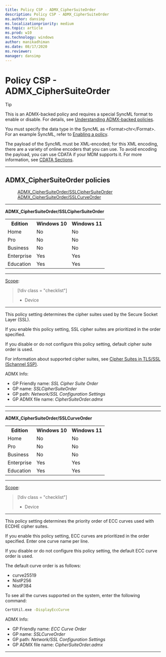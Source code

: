 ```yaml
---
title: Policy CSP - ADMX_CipherSuiteOrder
description: Policy CSP - ADMX_CipherSuiteOrder
ms.author: dansimp
ms.localizationpriority: medium
ms.topic: article
ms.prod: w10
ms.technology: windows
author: manikadhiman
ms.date: 08/17/2020
ms.reviewer: 
manager: dansimp
---
```


# Policy CSP - ADMX_CipherSuiteOrder

> [!TIP]
> This is an ADMX-backed policy and requires a special SyncML format to enable or disable.  For details, see [Understanding ADMX-backed policies](./understanding-admx-backed-policies.md).
> 
> You must specify the data type in the SyncML as &lt;Format&gt;chr&lt;/Format&gt;. For an example SyncML, refer to [Enabling a policy](./understanding-admx-backed-policies.md#enabling-a-policy).
> 
> The payload of the SyncML must be XML-encoded; for this XML encoding, there are a variety of online encoders that you can use. To avoid encoding the payload, you can use CDATA if your MDM supports it.  For more information, see [CDATA Sections](http://www.w3.org/TR/REC-xml/#sec-cdata-sect).

<hr/>

<!--Policies-->
## ADMX_CipherSuiteOrder policies  

<dl>
  <dd>
    <a href="#admx-ciphersuiteorder-sslciphersuiteorder">ADMX_CipherSuiteOrder/SSLCipherSuiteOrder</a>
  </dd>
  <dd>
    <a href="#admx-ciphersuiteorder-sslcurveorder">ADMX_CipherSuiteOrder/SSLCurveOrder</a>
  </dd>
</dl>


<hr/>

<!--Policy-->
<a href="" id="admx-ciphersuiteorder-sslciphersuiteorder"></a>**ADMX_CipherSuiteOrder/SSLCipherSuiteOrder**  

<!--SupportedSKUs-->
<table>
<tr>
    <th>Edition</th>
    <th>Windows 10</th>
    <th>Windows 11</th>
</tr>
<tr>
    <td>Home</td>
    <td>No</td>
    <td>No</td>
</tr>
<tr>
    <td>Pro</td>
    <td>No</td>
    <td>No</td>
</tr>
<tr>
    <td>Business</td>
    <td>No</td>
    <td>No</td>
</tr>
<tr>
    <td>Enterprise</td>
    <td>Yes</td>
    <td>Yes</td>
</tr>
<tr>
    <td>Education</td>
    <td>Yes</td>
    <td>Yes</td>
</tr>
</table>

<!--/SupportedSKUs-->
<hr/>

<!--Scope-->
[Scope](./policy-configuration-service-provider.md#policy-scope):

> [!div class = "checklist"]
> * Device

<hr/>

<!--/Scope-->
<!--Description-->
This policy setting determines the cipher suites used by the Secure Socket Layer (SSL).

If you enable this policy setting, SSL cipher suites are prioritized in the order specified.

If you disable or do not configure this policy setting, default cipher suite order is used.

For information about supported cipher suites, see [Cipher Suites in TLS/SSL (Schannel SSP)](/windows/win32/secauthn/cipher-suites-in-schannel).

<!--/Description-->


<!--ADMXBacked-->
ADMX Info:  
-   GP Friendly name: *SSL Cipher Suite Order*
-   GP name: *SSLCipherSuiteOrder*
-   GP path: *Network/SSL Configuration Settings*
-   GP ADMX file name: *CipherSuiteOrder.admx*

<!--/ADMXBacked-->
<!--/Policy-->
<hr/>

<hr/>

<!--Policy-->
<a href="" id="admx-ciphersuiteorder-sslcurveorder"></a>**ADMX_CipherSuiteOrder/SSLCurveOrder**  

<!--SupportedSKUs-->
<table>
<tr>
    <th>Edition</th>
    <th>Windows 10</th>
    <th>Windows 11</th>
</tr>
<tr>
    <td>Home</td>
    <td>No</td>
    <td>No</td>
</tr>
<tr>
    <td>Pro</td>
    <td>No</td>
    <td>No</td>
</tr>
<tr>
    <td>Business</td>
    <td>No</td>
    <td>No</td>
</tr>
<tr>
    <td>Enterprise</td>
    <td>Yes</td>
    <td>Yes</td>
</tr>
<tr>
    <td>Education</td>
    <td>Yes</td>
    <td>Yes</td>
</tr>
</table>

<!--/SupportedSKUs-->
<hr/>

<!--Scope-->
[Scope](./policy-configuration-service-provider.md#policy-scope):

> [!div class = "checklist"]
> * Device

<hr/>

<!--/Scope-->
<!--Description-->
This policy setting determines the priority order of ECC curves used with ECDHE cipher suites.

If you enable this policy setting, ECC curves are prioritized in the order specified. Enter one curve name per line.

If you disable or do not configure this policy setting, the default ECC curve order is used.

The default curve order is as follows:

- curve25519
- NistP256
- NistP384

To see all the curves supported on the system, enter the following command:

``` cmd
CertUtil.exe -DisplayEccCurve
```

<!--/Description-->

<!--ADMXBacked-->
ADMX Info:  
-   GP Friendly name: *ECC Curve Order*
-   GP name: *SSLCurveOrder*
-   GP path: *Network/SSL Configuration Settings*
-   GP ADMX file name: *CipherSuiteOrder.admx*

<!--/ADMXBacked-->
<!--/Policy-->
<hr/>


<!--/Policies-->